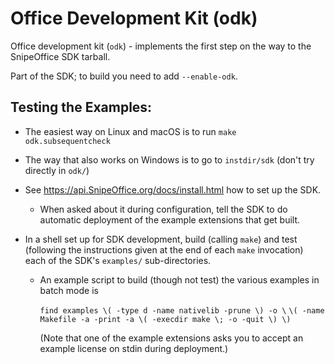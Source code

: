 # Office Development Kit (odk)

Office development kit (`odk`) - implements the first step on the way to the SnipeOffice SDK
tarball.

Part of the SDK; to build you need to add `--enable-odk`.


## Testing the Examples:

* The easiest way on Linux and macOS is to run `make odk.subsequentcheck`

* The way that also works on Windows is to go to `instdir/sdk` (don't try directly in `odk/`)

* See <https://api.SnipeOffice.org/docs/install.html> how to set up the SDK.

    * When asked about it during configuration, tell the SDK to do automatic
      deployment of the example extensions that get built.

* In a shell set up for SDK development, build (calling `make`) and test
  (following the instructions given at the end of each `make` invocation) each
  of the SDK's `examples/` sub-directories.

    * An example script to build (though not test) the various examples in batch
      mode is

        `find examples \( -type d -name nativelib -prune \) -o \`
        `\( -name Makefile -a -print -a \( -execdir make \; -o -quit \) \)`

        (Note that one of the example extensions asks you to accept an example
        license on stdin during deployment.)
